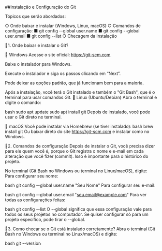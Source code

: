##Instalação e Configuração do Git

Tópicos que serão abordados:

○ Onde baixar e instalar (Windows, Linux, macOS) ○ Comandos de configuração: ■ git config --global user.name ■ git config --global user.email ■ git config --list ○ Checagem da instalação

🔹1. Onde baixar e instalar o Git?

🔸 Windows Acesse o site oficial: https://git-scm.com

Baixe o instalador para Windows.

Execute o instalador e siga os passos clicando em “Next”.

Pode deixar as opções padrão, que já funcionam bem para a maioria.

Após a instalação, você terá o Git instalado e também o "Git Bash", que é o terminal para usar comandos Git.
🔸 Linux (Ubuntu/Debian) Abra o terminal e digite o comando:

bash sudo apt update sudo apt install git Depois de instalado, você pode usar o Git direto no terminal.

🔸 macOS Você pode instalar via Homebrew (se tiver instalado): bash brew install git Ou baixar direto do site https://git-scm.com e instalar como no Windows.

🔹2. Comandos de configuração Depois de instalar o Git, você precisa dizer para ele quem você é, porque o Git registra o nome e e-mail em cada alteração que você fizer (commit). Isso é importante para o histórico do projeto.

No terminal (Git Bash no Windows ou terminal no Linux/macOS), digite: Para configurar seu nome:

bash git config --global user.name "Seu Nome" Para configurar seu e-mail:

bash git config --global user.email "seu.email@example.com" Para ver todas as configurações feitas:

bash git config --list O --global significa que essa configuração vale para todos os seus projetos no computador. Se quiser configurar só para um projeto específico, pode tirar o --global.

🔹3. Como checar se o Git está instalado corretamente? Abra o terminal (Git Bash no Windows ou terminal no Linux/macOS) e digite:

bash git --version